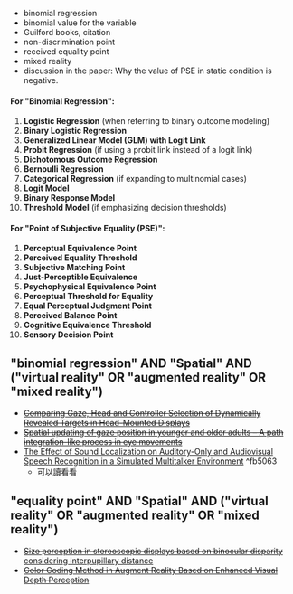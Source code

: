 - binomial regression  
- binomial value for the variable
- Guilford books, citation
- non-discrimination point  
- received equality point
- mixed reality
- discussion in the paper: Why the value of PSE in static condition is negative.
#### For "Binomial Regression":
1. **Logistic Regression** (when referring to binary outcome modeling)
2. **Binary Logistic Regression**
3. **Generalized Linear Model (GLM) with Logit Link**
4. **Probit Regression** (if using a probit link instead of a logit link)
5. **Dichotomous Outcome Regression**
6. **Bernoulli Regression**
7. **Categorical Regression** (if expanding to multinomial cases)
8. **Logit Model**
9. **Binary Response Model**
10. **Threshold Model** (if emphasizing decision thresholds)
#### For "Point of Subjective Equality (PSE)":
1. **Perceptual Equivalence Point**
2. **Perceived Equality Threshold**
3. **Subjective Matching Point**
4. **Just-Perceptible Equivalence**
5. **Psychophysical Equivalence Point**
6. **Perceptual Threshold for Equality**
7. **Equal Perceptual Judgment Point**
8. **Perceived Balance Point**
9. **Cognitive Equivalence Threshold**
10. **Sensory Decision Point**
## "binomial regression" AND "Spatial" AND ("virtual reality" OR "augmented reality" OR "mixed reality")
- ~~[Comparing Gaze, Head and Controller Selection of Dynamically Revealed Targets in Head-Mounted Displays](https://ieeexplore.ieee.org/abstract/document/10269034?casa_token=PH1d6KkaXVoAAAAA:jjYwmjWBArqP7a3sNF1IokZxY_H4p6KtMBRFiQUKZ_kHoogHTBIdNbTxmr_g1dwfPZKHoozg)~~
- ~~[Spatial updating of gaze position in younger and older adults – A path integration-like process in eye movements](https://www.sciencedirect.com/science/article/pii/S0010027724001215)~~
- [The Effect of Sound Localization on Auditory-Only and Audiovisual Speech Recognition in a Simulated Multitalker Environment](https://journals.sagepub.com/doi/full/10.1177/23312165231186040) ^fb5063
	- 可以讀看看
## "equality point" AND "Spatial" AND ("virtual reality" OR "augmented reality" OR "mixed reality")
- ~~[Size perception in stereoscopic displays based on binocular disparity considering interpupillary distance](https://www.jstage.jst.go.jp/article/jasse/11/1/11_93/_article/-char/ja/)~~
- ~~[Color Coding Method in Augment Reality Based on Enhanced Visual Depth Perception](https://ieeexplore.ieee.org/abstract/document/10406667/?casa_token=zdoRiQlIIMkAAAAA:32xv3PS8Yt4me03w1q4A9g58j2_cvloJel9zA527RXCAm8HimDgZc6vocGfHaR_d-Kdk-9PM)~~
